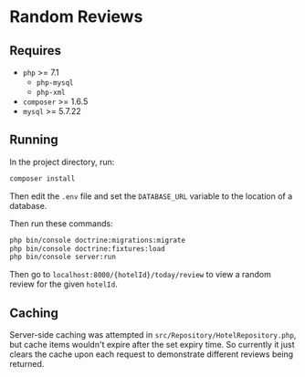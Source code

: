 # Random Reviews

## Requires

* `php` >= 7.1
    * `php-mysql`
    * `php-xml`
* `composer` >= 1.6.5
* `mysql` >= 5.7.22

## Running

In the project directory, run:

```bash
composer install
```
Then edit the `.env` file and set the `DATABASE_URL` variable to the location of a database.

Then run these commands:

```bash
php bin/console doctrine:migrations:migrate
php bin/console doctrine:fixtures:load
php bin/console server:run
```

Then go to `localhost:8000/{hotelId}/today/review` to view a random review for the given `hotelId`.

## Caching

Server-side caching was attempted in `src/Repository/HotelRepository.php`, but cache items wouldn't expire 
after the set expiry time. So currently it just clears the cache upon each request to demonstrate different
reviews being returned.
